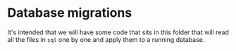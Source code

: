 # Database migrations
It's intended that we will have some code that sits in this folder that will
read all the files in `sql` one by one and apply them to a running database.